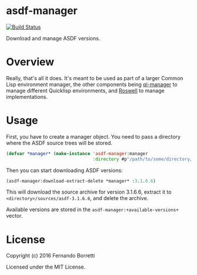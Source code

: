 # asdf-manager

[![Build Status](https://travis-ci.org/roswell/asdf-manager.svg?branch=master)](https://travis-ci.org/roswell/asdf-manager)

Download and manage ASDF versions.

# Overview

Really, that's all it does. It's meant to be used as part of a larger Common
Lisp environment manager, the other components being [ql-manager][ql] to manage
different Quicklisp environments, and [Roswell][ros] to manage implementations.

# Usage

First, you have to create a manager object. You need to pass a directory where
the ASDF source trees will be stored.

```lisp
(defvar *manager* (make-instance 'asdf-manager:manager
                                 :directory #p"/path/to/some/directory/"))
```

Then you can start downloading ASDF versions:

```lisp
(asdf-manager:download-extract-delete *manager* :3.1.6.6)
```

This will download the source archive for version 3.1.6.6, extract it to
`<directory>/sources/asdf-3.1.6.6`, and delete the archive.

Available versions are stored in the `asdf-manager:+available-versions+` vector.

# License

Copyright (c) 2016 Fernando Borretti

Licensed under the MIT License.

[ql]: https://github.com/roswell/ql-manager
[ros]: https://github.com/roswell/roswell
